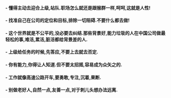 
#### - 懂得主动去迎合上级,站队.职场怎么就还是跟猴群一样,呵呵,这就是人性!
#### - 找准自己在公司的定位和目标,排除一切阻碍.不要什么都去做!
#### - 这个世界就是不公平的,没必要去纠结.那些背景好,能力垃圾的人在中国公司做最轻松的事,难活,累活,脏活都给背景差的人.
#### - 上级给任务的时候,先答应,不要上去就去否定.
#### - 你有能力,你得让人知道.但不要太招摇,容易成为众矢之的.
#### - 工作就像高速公路开车,要勇敢,专注,沉着,果断.
#### - 别做老好人,自然一点,友善一点,对于刺儿头想办法远离.
